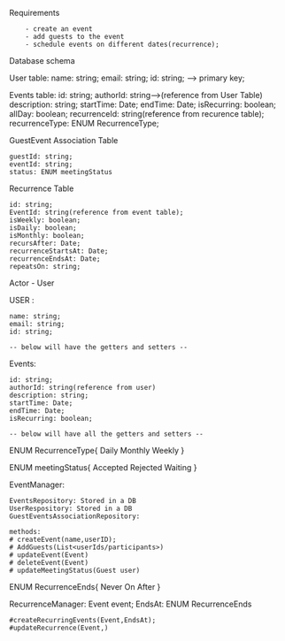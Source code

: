 Requirements 

        - create an event
        - add guests to the event
        - schedule events on different dates(recurrence);


Database schema 

User table:
    name: string;
    email: string;
    id: string; --> primary key;

Events table:
    id: string;
    authorId: string-->(reference from User Table)
    description: string;
    startTime: Date;
    endTime: Date;
    isRecurring: boolean;
    allDay: boolean;
    recurrenceId: string(reference from recurence table);
    recurrenceType: ENUM RecurrenceType;


GuestEvent Association Table

    guestId: string;
    eventId: string;
    status: ENUM meetingStatus

Recurrence Table 

    id: string;
    EventId: string(reference from event table);
    isWeekly: boolean;
    isDaily: boolean;
    isMonthly: boolean;
    recursAfter: Date;
    recurrenceStartsAt: Date;
    recurrenceEndsAt: Date;
    repeatsOn: string;

Actor - User 

USER :

    name: string;
    email: string;
    id: string;

    -- below will have the getters and setters --
Events:

    id: string;
    authorId: string(reference from user)
    description: string;
    startTime: Date;
    endTime: Date;
    isRecurring: boolean;

    -- below will have all the getters and setters --

ENUM RecurrenceType{
    Daily
    Monthly
    Weekly
}

ENUM meetingStatus{
    Accepted 
    Rejected
    Waiting
}

EventManager:

    EventsRepository: Stored in a DB
    UserRespository: Stored in a DB
    GuestEventsAssociationRepository:

    methods:
    # createEvent(name,userID);
    # AddGuests(List<userIds/participants>)
    # updateEvent(Event)
    # deleteEvent(Event)
    # updateMeetingStatus(Guest user)

ENUM RecurrenceEnds{
    Never
    On
    After
}

RecurrenceManager:
    Event event;
    EndsAt: ENUM RecurrenceEnds

    #createRecurringEvents(Event,EndsAt);
    #updateRecurrence(Event,)

